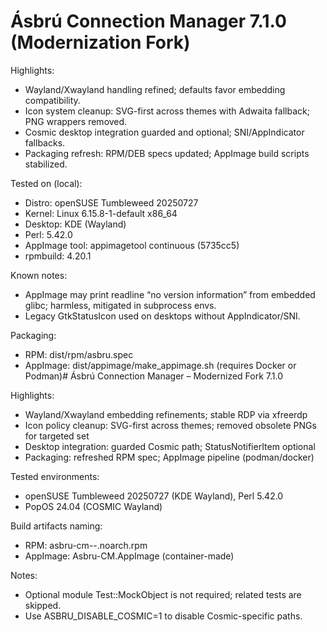 # Ásbrú Connection Manager 7.1.0 (Modernization Fork)

Highlights:
- Wayland/Xwayland handling refined; defaults favor embedding compatibility.
- Icon system cleanup: SVG-first across themes with Adwaita fallback; PNG wrappers removed.
- Cosmic desktop integration guarded and optional; SNI/AppIndicator fallbacks.
- Packaging refresh: RPM/DEB specs updated; AppImage build scripts stabilized.

Tested on (local):
- Distro: openSUSE Tumbleweed 20250727
- Kernel: Linux 6.15.8-1-default x86_64
- Desktop: KDE (Wayland)
- Perl: 5.42.0
- AppImage tool: appimagetool continuous (5735cc5)
- rpmbuild: 4.20.1

Known notes:
- AppImage may print readline “no version information” from embedded glibc; harmless, mitigated in subprocess envs.
- Legacy GtkStatusIcon used on desktops without AppIndicator/SNI.

Packaging:
- RPM: dist/rpm/asbru.spec
- AppImage: dist/appimage/make_appimage.sh (requires Docker or Podman)# Ásbrú Connection Manager – Modernized Fork 7.1.0

Highlights:
- Wayland/Xwayland embedding refinements; stable RDP via xfreerdp
- Icon policy cleanup: SVG-first across themes; removed obsolete PNGs for targeted set
- Desktop integration: guarded Cosmic path; StatusNotifierItem optional
- Packaging: refreshed RPM spec; AppImage pipeline (podman/docker)

Tested environments:
- openSUSE Tumbleweed 20250727 (KDE Wayland), Perl 5.42.0
- PopOS 24.04 (COSMIC Wayland)

Build artifacts naming:
- RPM: asbru-cm-<version>-<release>.noarch.rpm
- AppImage: Asbru-CM.AppImage (container-made)

Notes:
- Optional module Test::MockObject is not required; related tests are skipped.
- Use ASBRU_DISABLE_COSMIC=1 to disable Cosmic-specific paths.
